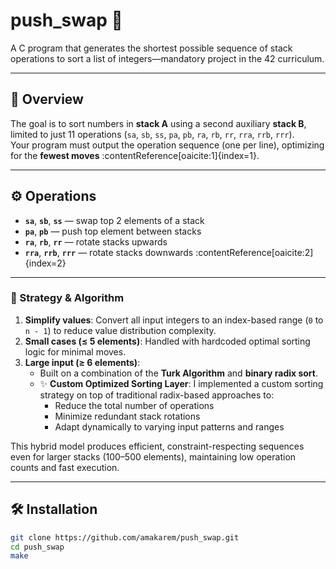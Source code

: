 # push_swap 🧩

A C program that generates the shortest possible sequence of stack operations to sort a list of integers—mandatory project in the 42 curriculum.

---

## 📌 Overview

The goal is to sort numbers in **stack A** using a second auxiliary **stack B**, limited to just 11 operations (`sa`, `sb`, `ss`, `pa`, `pb`, `ra`, `rb`, `rr`, `rra`, `rrb`, `rrr`).  
Your program must output the operation sequence (one per line), optimizing for the **fewest moves** :contentReference[oaicite:1]{index=1}.

---

## ⚙️ Operations

- **`sa`**, **`sb`**, **`ss`** — swap top 2 elements of a stack  
- **`pa`**, **`pb`** — push top element between stacks  
- **`ra`**, **`rb`**, **`rr`** — rotate stacks upwards  
- **`rra`**, **`rrb`**, **`rrr`** — rotate stacks downwards :contentReference[oaicite:2]{index=2}

---

### 🚀 Strategy & Algorithm

1. **Simplify values**: Convert all input integers to an index-based range (`0` to `n - 1`) to reduce value distribution complexity.
2. **Small cases (≤ 5 elements)**: Handled with hardcoded optimal sorting logic for minimal moves.
3. **Large input (≥ 6 elements)**:
   - Built on a combination of the **Turk Algorithm** and **binary radix sort**.
   - ✨ **Custom Optimized Sorting Layer**:
     I implemented a custom sorting strategy on top of traditional radix-based approaches to:
     - Reduce the total number of operations
     - Minimize redundant stack rotations
     - Adapt dynamically to varying input patterns and ranges

This hybrid model produces efficient, constraint-respecting sequences even for larger stacks (100–500 elements), maintaining low operation counts and fast execution.


---

## 🛠️ Installation

```bash
git clone https://github.com/amakarem/push_swap.git
cd push_swap
make


